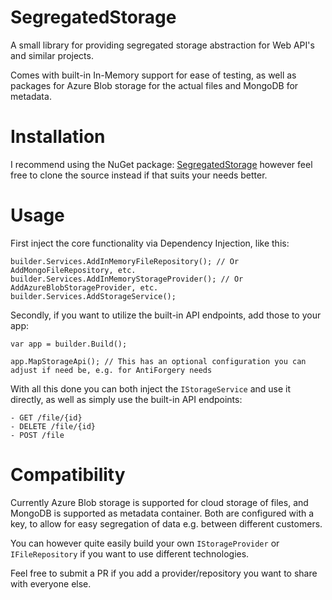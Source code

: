 # SegregatedStorage

A small library for providing segregated storage abstraction for Web API's and similar projects.

Comes with built-in In-Memory support for ease of testing, as well as packages for Azure Blob storage for the actual files and MongoDB for metadata.

# Installation

I recommend using the NuGet package: [SegregatedStorage](https://www.nuget.org/packages/SegregatedStorage) however feel free to clone the source instead if that suits your needs better.

# Usage

First inject the core functionality via Dependency Injection, like this:

```
builder.Services.AddInMemoryFileRepository(); // Or AddMongoFileRepository, etc.
builder.Services.AddInMemoryStorageProvider(); // Or AddAzureBlobStorageProvider, etc.
builder.Services.AddStorageService();
```

Secondly, if you want to utilize the built-in API endpoints, add those to your app:
```
var app = builder.Build();

app.MapStorageApi(); // This has an optional configuration you can adjust if need be, e.g. for AntiForgery needs
```

With all this done you can both inject the `IStorageService` and use it directly, as well as simply use the built-in API endpoints:
```
- GET /file/{id}
- DELETE /file/{id}
- POST /file
```

# Compatibility

Currently Azure Blob storage is supported for cloud storage of files, and MongoDB is supported as metadata container.
Both are configured with a key, to allow for easy segregation of data e.g. between different customers.

You can however quite easily build your own `IStorageProvider` or `IFileRepository` if you want to use different technologies.

Feel free to submit a PR if you add a provider/repository you want to share with everyone else.
